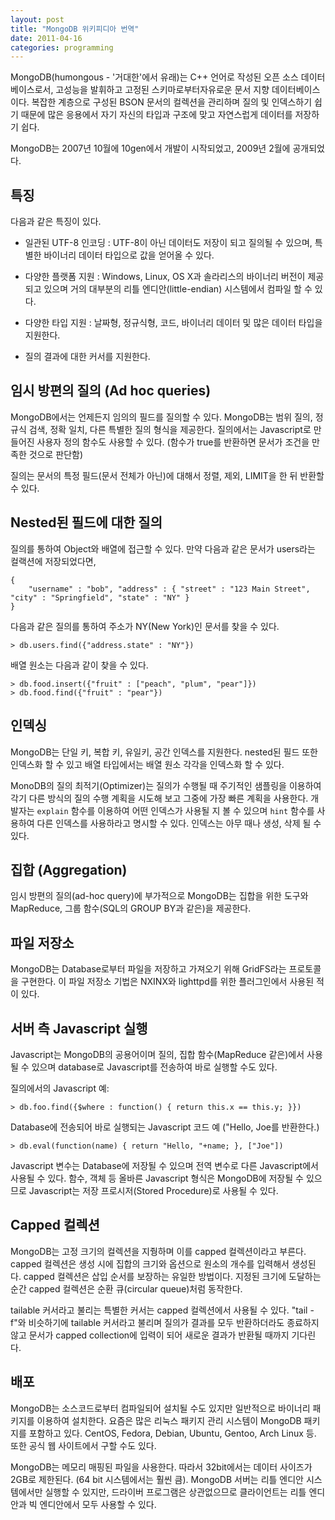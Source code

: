 ```yaml
---
layout: post
title: "MongoDB 위키피디아 번역"
date: 2011-04-16 
categories: programming
---
```


MongoDB(humongous - '거대한'에서 유래)는 C++ 언어로 작성된 오픈 소스 데이터베이스로서, 고성능을 발휘하고 고정된 스키마로부터자유로운 문서 지향 데이터베이스이다. 복잡한 계층으로 구성된 BSON 문서의 컬렉션을 관리하며 질의 및 인덱스하기 쉽기 때문에 많은 응용에서 자기 자신의 타입과 구조에 맞고 자연스럽게 데이터를 저장하기 쉽다.

MongoDB는 2007년 10월에 10gen에서 개발이 시작되었고, 2009년 2월에 공개되었다.

## 특징

다음과 같은 특징이 있다.

- 일관된 UTF-8 인코딩 : UTF-8이 아닌 데이터도 저장이 되고 질의될 수 있으며, 특별한 바이너리 데이터 타입으로 값을 얻어올 수 있다.

- 다양한 플랫폼 지원 : Windows, Linux, OS X과 솔라리스의 바이너리 버전이 제공되고 있으며 거의 대부분의 리틀 엔디안(little-endian) 시스템에서 컴파일 할 수 있다.

- 다양한 타입 지원 : 날짜형, 정규식형, 코드, 바이너리 데이터 및 많은 데이터 타입을 지원한다.

- 질의 결과에 대한 커서를 지원한다.

## 임시 방편의 질의 (Ad hoc queries)

MongoDB에서는 언제든지 임의의 필드를 질의할 수 있다. MongoDB는 범위 질의, 정규식 검색, 정확 일치, 다른 특별한 질의 형식을 제공한다. 질의에서는 Javascript로 만들어진 사용자 정의 함수도 사용할 수 있다. (함수가 true를 반환하면 문서가 조건을 만족한 것으로 판단함)

질의는 문서의 특정 필드(문서 전체가 아닌)에 대해서 정렬, 제외, LIMIT을 한 뒤 반환할 수 있다.

## Nested된 필드에 대한 질의

질의를 통하여 Object와 배열에 접근할 수 있다. 만약 다음과 같은 문서가 users라는 컬랙션에 저장되었다면,

    {
        "username" : "bob", "address" : { "street" : "123 Main Street", "city" : "Springfield", "state" : "NY" }
    }

 다음과 같은 질의를 통하여 주소가 NY(New York)인 문서를 찾을 수 있다.

    > db.users.find({"address.state" : "NY"})

배열 원소는 다음과 같이 찾을 수 있다.

    > db.food.insert({"fruit" : ["peach", "plum", "pear"]})
    > db.food.find({"fruit" : "pear"})

## 인덱싱

MongoDB는 단일 키, 복합 키, 유일키, 공간 인덱스를 지원한다. nested된 필드 또한 인덱스화 할 수 있고 배열 타입에서는 배열 원소 각각을 인덱스화 할 수 있다.

MonoDB의 질의 최적기(Optimizer)는 질의가 수행될 때 주기적인 샘플링을 이용하여 각기 다른 방식의 질의 수행 계획을 시도해 보고 그중에 가장 빠른 계획을 사용한다. 개발자는 `explain` 함수를 이용하여 어떤 인덱스가 사용될 지 볼 수 있으며 `hint` 함수를 사용하여 다른 인덱스를 사용하라고 명시할 수 있다. 인덱스는 아무 때나 생성, 삭제 될 수 있다.

## 집합 (Aggregation)

임시 방편의 질의(ad-hoc query)에 부가적으로 MongoDB는 집합을 위한 도구와 MapReduce, 그룹 함수(SQL의 GROUP BY과 같은)을 제공한다.

## 파일 저장소

MongoDB는 Database로부터 파일을 저장하고 가져오기 위해 GridFS라는 프로토콜을 구현한다. 이 파일 저장소 기법은 NXINX와 lighttpd를 위한 플러그인에서 사용된 적이 있다.

## 서버 측 Javascript 실행

Javascript는 MongoDB의 공용어이며 질의, 집합 함수(MapReduce 같은)에서 사용될 수 있으며 database로 Javascript를 전송하여 바로  실행할 수도 있다.

질의에서의 Javascript 예:

    > db.foo.find({$where : function() { return this.x == this.y; }})

Database에 전송되어 바로 실행되는 Javascript 코드 예 ("Hello, Joe를 반환한다.)

    > db.eval(function(name) { return "Hello, "+name; }, ["Joe"])

Javascript 변수는 Database에 저장될 수 있으며 전역 변수로 다른 Javascript에서 사용될 수 있다. 함수, 객체 등 올바른 Javascript 형식은 MongoDB에 저장될 수 있으므로 Javascript는 저장 프로시저(Stored Procedure)로 사용될 수 있다.

## Capped 컬렉션

MongoDB는 고정 크기의 컬렉션을 지줭하며 이를 capped 컬렉션이라고 부른다. capped 컬렉션은 생성 시에 집합의 크기와 옵션으로 원소의 개수를 입력해서 생성된다. capped 컬렉션은 삽입 순서를 보장하는 유일한 방법이다. 지정된 크기에 도달하는 순간 capped 컬렉션은 순환 큐(circular queue)처럼 동작한다.

tailable 커서라고 불리는 특별한 커서는 capped 컬렉션에서 사용될 수 있다. "tail -f"와 비슷하기에 tailable 커서라고 불리며 질의가 결과를 모두 반환하더라도 종료하지 않고 문서가 capped collection에 입력이 되어 새로운 결과가 반환될 때까지 기다린다.

## 배포

MongoDB는 소스코드로부터 컴파일되어 설치될 수도 있지만 일반적으로 바이너리 패키지를 이용하여 설치한다. 요즘은 많은 리눅스 패키지 관리 시스템이 MongoDB 패키지를 포함하고 있다. CentOS, Fedora, Debian, Ubuntu, Gentoo, Arch Linux 등. 또한 공식 웹 사이트에서 구할 수도 있다.

MongoDB는 메모리 매핑된 파일을 사용한다. 따라서 32bit에서는 데이터 사이즈가 2GB로 제한된다. (64 bit 시스템에서는 훨씬 큼). MongoDB 서버는 리틀 엔디안 시스템에서만 실행할 수 있지만, 드라이버 프로그램은 상관없으므로 클라이언트는 리틀 엔디안과 빅 엔디안에서 모두 사용할 수 있다.

